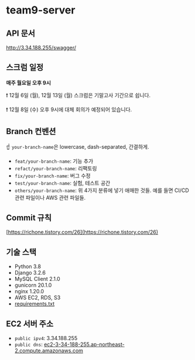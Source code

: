 # team9-server
## API 문서
http://3.34.188.255/swagger/

## 스크럼 일정

**매주 월요일 오후 9시**

❗ 12월 6일 (월), 12월 13일 (월) 스크럼은 기말고사 기간으로 쉽니다.  

❗ 12월 8일 (수) 오후 9시에 대체 회의가 예정되어 있습니다.


## Branch 컨벤션

☝ `your-branch-name`은 lowercase, dash-separated, 간결하게.

- `feat/your-branch-name`: 기능 추가
- `refact/your-branch-name`: 리팩토링
- `fix/your-branch-name`: 버그 수정
- `test/your-branch-name`: 실험, 테스트 공간
- `others/your-branch-name`: 위 4가지 분류에 넣기 애매한 것들. 예를 들면 CI/CD 관련 파일이나 AWS 관련 파일들.

## Commit 규칙

[https://richone.tistory.com/26](https://richone.tistory.com/26)

## 기술 스택
- Python 3.8
- Django 3.2.6
- MySQL Client 2.1.0
- gunicorn 20.1.0
- nginx 1.20.0
- AWS EC2, RDS, S3
- [requirements.txt](https://github.com/wafflestudio19-5/team9-server/blob/master/project/requirements.txt)

## EC2 서버 주소

- `public ipv4`: 3.34.188.255
- `public dns`: [ec2-3-34-188-255.ap-northeast-2.compute.amazonaws.com](http://ec2-3-34-188-255.ap-northeast-2.compute.amazonaws.com/)
